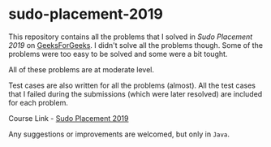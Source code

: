 # sudo-placement-2019

This repository contains all the problems that I solved in *Sudo Placement 2019* on [GeeksForGeeks](https://www.geeksforgeeks.org/). I didn't solve all the problems though. Some of the problems were too easy to be solved and some were a bit tought.

All of these problems are at moderate level.

Test cases are also written for all the problems (almost). All the test cases that I failed during the submissions (which were later resolved) are included for each problem.

Course Link - [Sudo Placement 2019](https://practice.geeksforgeeks.org/courses/sudo-placement-2019)

Any suggestions or improvements are welcomed, but only in `Java`.
